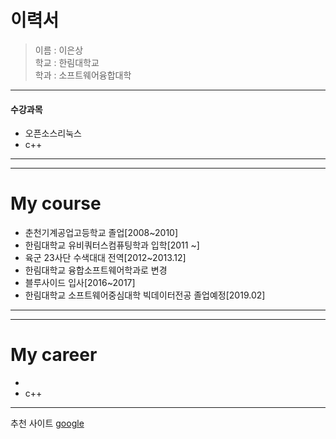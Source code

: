 이력서
========
> 이름 : 이은상  
> 학교 : 한림대학교  
> 학과 : 소프트웨어융합대학  
--------------------------------------------

#### 수강과목
* 오픈소스리눅스
* c++

--------------------------------------------

--------------------------------------------

My course
========
* 춘천기계공업고등학교 졸업[2008~2010]
* 한림대학교 유비쿼터스컴퓨팅학과 입학[2011 ~]
* 육군 23사단 수색대대 전역[2012~2013.12]
* 한림대학교 융합소프트웨어학과로 변경
* 블루사이드 입사[2016~2017]
* 한림대학교 소프트웨어중심대학 빅데이터전공 졸업예정[2019.02]

--------------------------------------------

--------------------------------------------

My career
========
* 
* c++

--------------------------------------------

추천 사이트
[google][1]

[1]: https:/www.google.com
